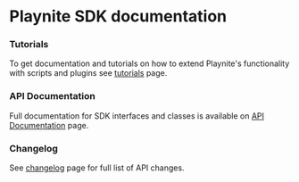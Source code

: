 # Playnite SDK documentation

### Tutorials

To get documentation and tutorials on how to extend Playnite's functionality with scripts and plugins see [tutorials](tutorials/intro.md) page.

### API Documentation

Full documentation for SDK interfaces and classes is available on [API Documentation](api/index.md) page.

### Changelog

See [changelog](changelog.md) page for full list of API changes.